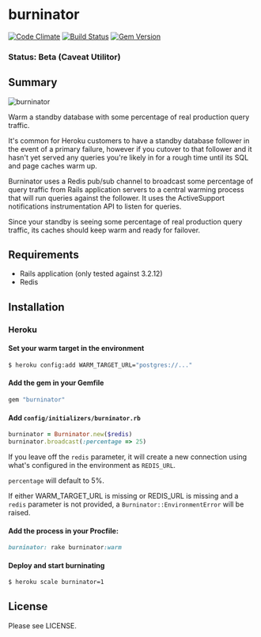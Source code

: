 # burninator

[![Code Climate](https://codeclimate.com/github/jpignata/burninator.png)](https://codeclimate.com/github/jpignata/burninator)
[![Build Status](https://travis-ci.org/jpignata/burninator.png)](https://travis-ci.org/jpignata/burninator)
[![Gem Version](https://badge.fury.io/rb/burninator.png)](http://badge.fury.io/rb/burninator)

### Status: Beta (Caveat Utilitor)

## Summary

![burninator](http://25.media.tumblr.com/tumblr_li2bl6oSh01qh5zi3o1_500.jpg)

Warm a standby database with some percentage of real production query traffic.

It's common for Heroku customers to have a standby database follower in the
event of a primary failure, however if you cutover to that follower and it hasn't
yet served any queries you're likely in for a rough time until its SQL and page
caches warm up.

Burninator uses a Redis pub/sub channel to broadcast some percentage of
query traffic from Rails application servers to a central
warming process that will run queries against the follower. It uses the
ActiveSupport notifications instrumentation API to listen for queries.

Since your standby is seeing some percentage of real production query
traffic, its caches should keep warm and ready for failover.

## Requirements

* Rails application (only tested against 3.2.12)
* Redis

## Installation

### Heroku

#### Set your warm target in the environment

```sh
$ heroku config:add WARM_TARGET_URL="postgres://..."
```

#### Add the gem in your Gemfile

```ruby
gem "burninator"
```

#### Add  `config/initializers/burninator.rb`

```ruby
burninator = Burninator.new($redis)
burninator.broadcast(:percentage => 25)
```

If you leave off the `redis` parameter, it will create a new connection
using what's configured in the environment as `REDIS_URL`.

`percentage` will default to 5%.

If either WARM_TARGET_URL is missing or REDIS_URL is missing and a `redis`
parameter is not provided, a `Burninator::EnvironmentError` will be raised.

#### Add the process in your Procfile:

```ruby
burninator: rake burninator:warm
```

#### Deploy and start burninating

```sh
$ heroku scale burninator=1
```

## License

Please see LICENSE.
